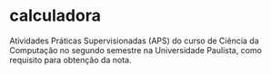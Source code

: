 # calculadora
 Atividades Práticas Supervisionadas (APS) do curso de Ciência da Computação no segundo semestre na Universidade Paulista, como requisito para obtenção da nota.
